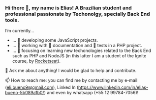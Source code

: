 ### Hi there 👋, my name is Elias! A Brazilian student and professional passionate by Techonolgy, specially Back End tools.


I’m currently...
  - ... 🔭 developing some JavaScript projects.
  - ... 👷 working with 📘 documentation and 🧪 tests in a PHP project.
  - ... 🌱 focusing on learning new techonologies related to the Back End such as PHP and NodeJS (in this latter I am a student of the Ignite course, by [Rocketseat](https://github.com/Rocketseat)).

💬 Ask me about anything! I would be glad to help and contribute.

📫 How to reach me: you can find me by contacting me by e-mail (eli.bueno9@gmail.com), Linked In (https://www.linkedin.com/in/elias-bueno-5b089a1b0/) and even by whatsapp (+55 12 99784-7056)!
